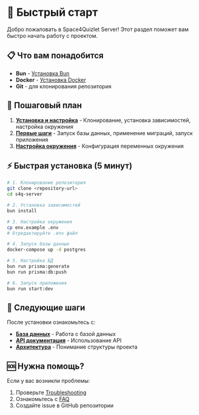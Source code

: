 # 🚀 Быстрый старт

Добро пожаловать в Space4Quizlet Server! Этот раздел поможет вам быстро начать работу с проектом.

## 📋 Что вам понадобится

- **Bun** - [Установка Bun](https://bun.sh/docs/installation)
- **Docker** - [Установка Docker](https://docs.docker.com/get-docker/)
- **Git** - для клонирования репозитория

## 🎯 Пошаговый план

1. **[Установка и настройка](installation.md)** - Клонирование, установка зависимостей, настройка окружения
2. **[Первые шаги](first-steps.md)** - Запуск базы данных, применение миграций, запуск приложения
3. **[Настройка окружения](environment-setup.md)** - Конфигурация переменных окружения

## ⚡ Быстрая установка (5 минут)

```bash
# 1. Клонирование репозитория
git clone <repository-url>
cd s4q-server

# 2. Установка зависимостей
bun install

# 3. Настройка окружения
cp env.example .env
# Отредактируйте .env файл

# 4. Запуск базы данных
docker-compose up -d postgres

# 5. Настройка БД
bun run prisma:generate
bun run prisma:db:push

# 6. Запуск приложения
bun run start:dev
```

## 🔗 Следующие шаги

После установки ознакомьтесь с:

- **[База данных](../database/README.md)** - Работа с базой данных
- **[API документация](../api/README.md)** - Использование API
- **[Архитектура](../architecture/README.md)** - Понимание структуры проекта

## 🆘 Нужна помощь?

Если у вас возникли проблемы:

1. Проверьте [Troubleshooting](../troubleshooting.md)
2. Ознакомьтесь с [FAQ](../faq.md)
3. Создайте issue в GitHub репозитории
